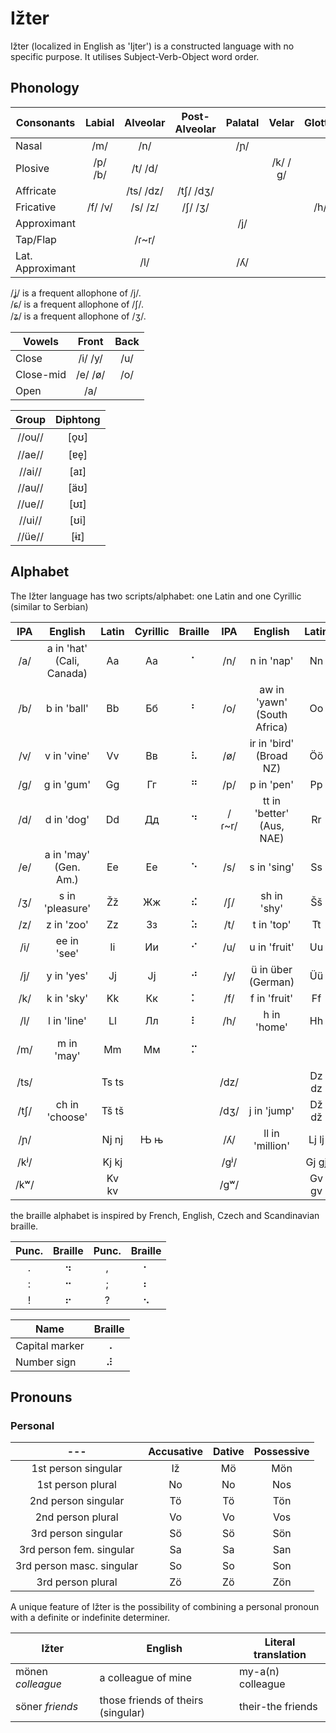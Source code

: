 # Ižter

Ižter (localized in English as 'Ijter') is a constructed language with no specific purpose.
It utilises Subject-Verb-Object word order.
## Phonology

| Consonants | Labial | Alveolar | Post-Alveolar | Palatal | Velar | Glottal |
| --- |:---:|:---:|:---:|:---:|:---:|:---:|
| Nasal            | /m/     | /n/       |           | /ɲ/ |         |     |
| Plosive          | /p/ /b/ | /t/ /d/   |           |     | /k/ /ɡ/ |     |
| Affricate        |         | /ts/ /dz/ | /tʃ/ /dʒ/ |     |         |     |
| Fricative        | /f/ /v/ | /s/ /z/   | /ʃ/ /ʒ/   |     |         | /h/ |
| Approximant      |         |           |           | /j/ |         |     |
| Tap/Flap         |         | /ɾ~r/     |           |     |         |     |
| Lat. Approximant |         | /l/       |           | /ʎ/ |         |     |

/ʝ/ is a frequent allophone of /j/.  
/ɕ/ is a frequent allophone of /ʃ/.  
/ʑ/ is a frequent allophone of /ʒ/.

| Vowels    | Front   | Back |
| ---       |:---:    |:---:|
| Close     | /i/ /y/ | /u/ |
| Close-mid | /e/ /ø/ | /o/ |
| Open      | /a/     |     |

| Group  | Diphtong |
|:---:   |:---: |
| //ou// | \[o̞ʊ] |
| //ae// | [ɐe̞] |
| //ai// | [aɪ] |
| //au// | [äʊ] |
| //ue// | [ʊɪ] |
| //ui// | [ʊi] |
| //üe// | [ɨɪ] |

## Alphabet
The Ižter language has two scripts/alphabet: one Latin and one Cyrillic (similar to Serbian)

| IPA | English                   | Latin | Cyrillic | Braille | IPA | English | Latin | Cyrillic | Braille |
|:---:|:---:|:---:|:---:|:---:|:---:|:---:|:---:|:---:|:---:|
| /a/ | a in 'hat' (Cali, Canada) | Aa | Аа | ⠁ | /n/   | n in 'nap'                  | Nn | Нн | ⠝ |
| /b/ | b in 'ball'               | Bb | Бб | ⠃ | /o/   | aw in 'yawn' (South Africa) | Oo | Оо | ⠕ |
| /v/ | v in 'vine'               | Vv | Вв | ⠧ | /ø/   | ir in 'bird' (Broad NZ)     | Öö | Ӧӧ | ⠪ |
| /g/ | g in 'gum'                | Gg | Гг | ⠛ | /p/   | p in 'pen'                  | Pp | Пп | ⠏ |
| /d/ | d in 'dog'                | Dd | Дд | ⠙ | /ɾ~r/ | tt in 'better' (Aus, NAE)   | Rr | Рр | ⠗ |
| /e/ | a in 'may' (Gen. Am.)     | Ee | Ее | ⠑ | /s/   | s in 'sing'                 | Ss | Сс | ⠎ |
| /ʒ/ | s in 'pleasure'           | Žž | Жж | ⠮ | /ʃ/   | sh in 'shy'                 | Šš | Шш | ⠱ |
| /z/ | z in 'zoo'                | Zz | Зз | ⠵ | /t/   | t in 'top'                  | Tt | Тт | ⠞ |
| /i/ | ee in 'see'               | Ii | Ии | ⠊ | /u/   | u in 'fruit'                | Uu | Уу | ⠥ |
| /j/ | y in 'yes'                | Jj | Јј | ⠚ | /y/   | ü in über (German)          | Üü | Ӱӱ | ⠽ |
| /k/ | k in 'sky'                | Kk | Кк | ⠅ | /f/   | f in 'fruit'                | Ff | Фф | ⠋ |
| /l/ | l in 'line'               | Ll | Лл | ⠇ | /h/   | h in 'home'                 | Hh | Һһ | ⠓ |
| /m/ | m in 'may'                | Mm | Мм | ⠍ |       |                             |    |    |   |
|      |                |       |     |             |      |                 |       |     |     |
| /ts/ |                | Ts ts |     |             | /dz/ |                 | Dz dz |     |     |   
| /tʃ/ | ch in 'choose' | Tš tš |     |             | /dʒ/ | j in 'jump'     | Dž dž |     |     |
| /ɲ/  |                | Nj nj | Њ њ |             | /ʎ/  | ll in 'million' | Lj lj | Љ љ |     |
| /kʲ/ |                | Kj kj |     |             | /gʲ/ |                 | Gj gj |     |     |
| /kʷ/ |                | Kv kv |     |             | /gʷ/ |                 | Gv gv |     |     |

the braille alphabet is inspired by French, English, Czech and Scandinavian braille.

| Punc. | Braille | Punc. | Braille |
|:---:|:---:|:---:|:---:|
| . | ⠲ | , | ⠂ |
| : | ⠒ | ; | ⠆ |
| ! | ⠖ | ? | ⠢ |

| Name | Braille |
| --- |:---:|
| Capital marker | ⠠ |
| Number sign | ⠼ |

## Pronouns

### Personal

| --- | Accusative | Dative | Possessive |
|:---:|:---:|:---:|:---:|
| 1st person singular       | Iž | Mö | Mön |
| 1st person plural         | No | No | Nos |
| 2nd person singular       | Tö | Tö | Tön |
| 2nd person plural         | Vo | Vo | Vos |
| 3rd person singular       | Sö | Sö | Sön |
| 3rd person fem. singular  | Sa | Sa | San |
| 3rd person masc. singular | So | So | Son |
| 3rd person plural         | Zö | Zö | Zön |

A unique feature of Ižter is the possibility of combining a personal pronoun with a definite or indefinite determiner.

| Ižter | English | Literal translation |
| --- | --- | --- |
| mönen _colleague_ | a colleague of mine                | my-a(n) colleague |
| söner _friends_   | those friends of theirs (singular) | their-the friends |
